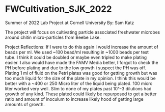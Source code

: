 # FWCultivation_SJK_2022

Summer of 2022 Lab Project at Cornell University By: Sam Katz

The project will focus on cultivating particle associated freshwater microbes around chitin micro-particles from Beebe Lake. 



Project Reflections:
If I were to do this again I would increase the amount of beads per ml. We used ~100 bead/ml resulting in ~1000 beads per test tube. I think it could be doubled or maybe even tripled to make plating easier.
I also would have made the FAMV Media better, I forgot to check the PH before plating and due to the low growth i suspect the PH was off. 
Plating 1 ml of fluid on the Petri plates was good for getting growth but was too much liquid for the size of the plate in my opinion. I think this would be better with a ~400 or 250 Micro liter of the liquid being plated. 100 micro liter worked very well. 
Slim to none of my plates past 10^-3 dilutions had growth of any kind. These plated could likely be repurposed to get a better ratio and amount of inoculum to increase likely hood of getting large amounts of growth. 

